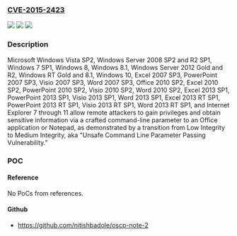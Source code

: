 ### [CVE-2015-2423](https://cve.mitre.org/cgi-bin/cvename.cgi?name=CVE-2015-2423)
![](https://img.shields.io/static/v1?label=Product&message=n%2Fa&color=blue)
![](https://img.shields.io/static/v1?label=Version&message=n%2Fa&color=blue)
![](https://img.shields.io/static/v1?label=Vulnerability&message=n%2Fa&color=brighgreen)

### Description

Microsoft Windows Vista SP2, Windows Server 2008 SP2 and R2 SP1, Windows 7 SP1, Windows 8, Windows 8.1, Windows Server 2012 Gold and R2, Windows RT Gold and 8.1, Windows 10, Excel 2007 SP3, PowerPoint 2007 SP3, Visio 2007 SP3, Word 2007 SP3, Office 2010 SP2, Excel 2010 SP2, PowerPoint 2010 SP2, Visio 2010 SP2, Word 2010 SP2, Excel 2013 SP1, PowerPoint 2013 SP1, Visio 2013 SP1, Word 2013 SP1, Excel 2013 RT SP1, PowerPoint 2013 RT SP1, Visio 2013 RT SP1, Word 2013 RT SP1, and Internet Explorer 7 through 11 allow remote attackers to gain privileges and obtain sensitive information via a crafted command-line parameter to an Office application or Notepad, as demonstrated by a transition from Low Integrity to Medium Integrity, aka "Unsafe Command Line Parameter Passing Vulnerability."

### POC

#### Reference
No PoCs from references.

#### Github
- https://github.com/nitishbadole/oscp-note-2

